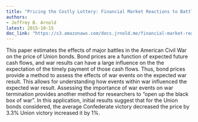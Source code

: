 ```yaml
---
title: "Pricing the Costly Lottery: Financial Market Reactions to Battlefield Events in the American Civil War"
authors:
- Jeffrey B. Arnold
latest: 2015-10-15
doc_link: "https://s3.amazonaws.com/docs.jrnold.me/financial-market-reactions-to-battlefield-events-in-the-american-civil-war-dissertation.pdf"
---
```


This paper estimates the effects of major battles in the American
Civil War on the price of Union bonds.  Bond prices are a function of
expected future cash flows, and war results can have a large influence
on the the expectation of the timely payment of those cash flows.
Thus, bond prices provide a method to assess the effects of war events
on the expected war result.  This allows for understanding how events
within war influenced the expected war result.  Assessing the
importance of war events on war termination provides another method
for researchers to &ldquo;open up the black box of war&rdquo;.  In this
application, initial results suggest that for the Union bonds
considered, the average Confederate victory decreased the price by
3.3% Union victory increased it by 1%.
